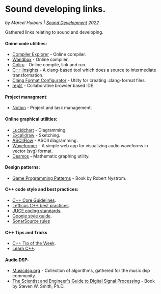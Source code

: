 # Sound developing links.
*by Marcel Huibers | [Sound Development](https://www.sounddevelopment.nl) 2022*

Gathered links relating to sound and developing.


#### Onine code utilities:
* [Compiler Explorer](https://godbolt.org/) - Online compiler.
* [Wandbox](https://wandbox.org/) - Online compiler.
* [Coliru](http://coliru.stacked-crooked.com/) - Online compile, link and run.
* [C++ Insights](https://cppinsights.io/) - A clang-based tool which does a source to intermediate transformation.
* [Clang Format Configurator](https://zed0.co.uk/clang-format-configurator/) - Utilty for creating .clang-format files.
* [replit](https://replit.com/) - Collaborative browser based IDE.

#### Project managment:
* [Notion](https://www.notion.so/projects) - Project and task management.


#### Online graphical utilities:
* [Lucidchart](https://www.lucidchart.com/pages/) - Diagramming.
* [Excalidraw](https://excalidraw.com/) - Sketching.
* [ASCIIFlow](https://asciiflow.com/#/) - ASCII diagramming.
* [Waveformer](https://www.misha.studio/waveformer/) - A simple web app for visualizing audio waveforms in vector (svg) format. 
* [Desmos](https://www.desmos.com/) - Mathematic graphing utility.


#### Design patterns:
* [Game Programming Patterns](https://gameprogrammingpatterns.com/contents.html) - Book by Robert Nystrom.


#### C++ code style and best practices:
* [C++ Core Guidelines](https://isocpp.github.io/CppCoreGuidelines/CppCoreGuidelines).
* [Lefticus C++ best practices](https://github.com/cpp-best-practices/cppbestpractices/blob/master/00-Table_of_Contents.md).
* [JUCE coding standards](https://juce.com/discover/stories/coding-standards).
* [Google style guide](https://google.github.io/styleguide/cppguide.html).
* [SonarSource rules](https://rules.sonarsource.com/cpp)


#### C++ Tips and Tricks
* [C++ Tip of the Week](https://github.com/QuantlabFinancial/cpp_tip_of_the_week).
* [Learn C++](https://www.learncpp.com/).


#### Audio DSP:
* [Musicdsp.org](https://www.musicdsp.org/en/latest/) - Collection of algorithms, gathered for the music dsp community.
* [The Scientist and Engineer's Guide to Digital Signal Processing](http://www.dspguide.com/pdfbook.htm) - Book by Steven W. Smith, Ph.D.
